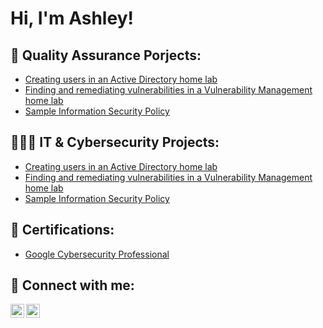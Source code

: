 <h1>Hi, I'm Ashley!</h1>

<h2>🧪 Quality Assurance Porjects:</h2>

  - [Creating users in an Active Directory home lab](https://github.com/ahandy30/ActiveDirectoryRepository)
  - [Finding and remediating vulnerabilities in a Vulnerability Management home lab](https://github.com/ahandy30/VulnerabilityManagement)
  - [Sample Information Security Policy](https://github.com/ahandy30/InformationSecurityPolicy/files/15436503/Sample.Information.Security.Policy.pdf)

<h2>👩🏽‍💻 IT & Cybersecurity Projects:</h2>

  - [Creating users in an Active Directory home lab](https://github.com/ahandy30/ActiveDirectoryRepository)
  - [Finding and remediating vulnerabilities in a Vulnerability Management home lab](https://github.com/ahandy30/VulnerabilityManagement)
  - [Sample Information Security Policy](https://github.com/ahandy30/InformationSecurityPolicy/files/15436503/Sample.Information.Security.Policy.pdf)

<h2>📃 Certifications:</h2>

  - [Google Cybersecurity Professional](https://coursera.org/share/96c7a14529ba747cfd459b9a6b08795e)

<h2> 📱 Connect with me:</h2>

[<img align="left" alt="JoshMadakor | YouTube" width="22px" src="https://cdn.jsdelivr.net/npm/simple-icons@v3/icons/youtube.svg" />][youtube]
[<img align="left" alt="JoshMadakor | LinkedIn" width="22px" src="https://cdn.jsdelivr.net/npm/simple-icons@v3/icons/linkedin.svg" />][linkedin]

[youtube]: https://www.youtube.com/@ThatTechyLady
[linkedin]: https://linkedin.com/in/ashleyhandy

<!---
ahandy30/ahandy30 is a ✨ special ✨ repository because its `README.md` (this file) appears on your GitHub profile.
You can click the Preview link to take a look at your changes.
--->
